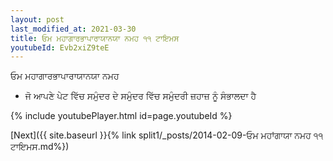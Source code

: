 ```yaml
---
layout: post
last_modified_at: 2021-03-30
title: ਓਮ ਮਹਾਗਾਰਭਾਪਾਰਾਯਾਨਯਾ ਨਮਹ ੧੧ ਟਾਇਮਸ
youtubeId: Evb2xiZ9teE
---
```

 
 
 ਓਮ ਮਹਾਗਾਰਭਾਪਾਰਾਯਾਨਯਾ ਨਮਹ  
 
 -  ਜੋ ਆਪਣੇ ਪੇਟ ਵਿੱਚ ਸਮੁੰਦਰ ਦੇ ਸਮੁੰਦਰ ਵਿੱਚ ਸਮੁੰਦਰੀ ਜ਼ਹਾਜ਼ ਨੂੰ ਸੰਭਾਲਦਾ ਹੈ 
 
  
 
  
 
 
 
 
 
 


{% include youtubePlayer.html id=page.youtubeId %}
 
[Next]({{ site.baseurl }}{% link  split1/_posts/2014-02-09-ਓਮ ਮਹਾਂਗਾਯਾ ਨਮਹ ੧੧ ਟਾਇਮਸ.md%})
 
